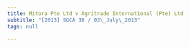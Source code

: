 ```yaml
---
title: Mitora Pte Ltd v Agritrade International (Pte) Ltd
subtitle: "[2013] SGCA 38 / 03\_July\_2013"
tags: null

---
```


